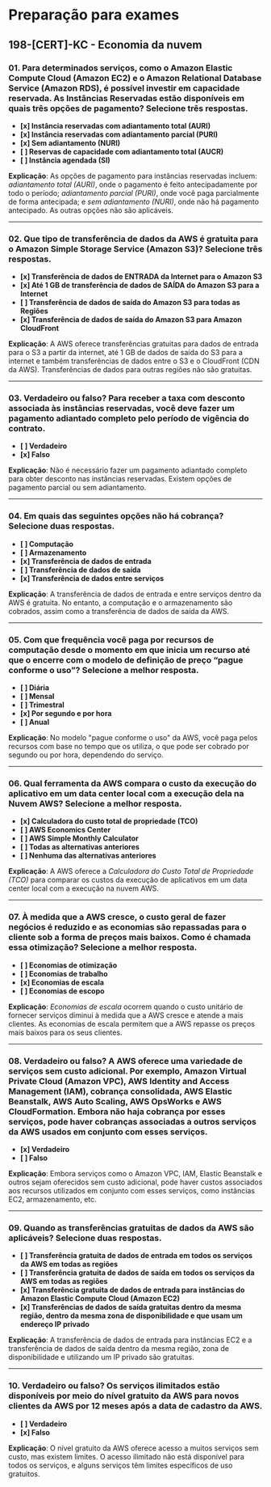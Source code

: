# Preparação para exames

## 198-[CERT]-KC - Economia da nuvem

### 01. Para determinados serviços, como o Amazon Elastic Compute Cloud (Amazon EC2) e o Amazon Relational Database Service (Amazon RDS), é possível investir em capacidade reservada. As Instâncias Reservadas estão disponíveis em quais três opções de pagamento? Selecione três respostas.
- **[x] Instância reservadas com adiantamento total (AURI)**
- **[x] Instância reservadas com adiantamento parcial (PURI)**
- **[x] Sem adiantamento (NURI)**
- **[ ] Reservas de capacidade com adiantamento total (AUCR)**
- **[ ] Instância agendada (SI)**

**Explicação**: As opções de pagamento para instâncias reservadas incluem: *adiantamento total (AURI)*, onde o pagamento é feito antecipadamente por todo o período; *adiantamento parcial (PURI)*, onde você paga parcialmente de forma antecipada; e *sem adiantamento (NURI)*, onde não há pagamento antecipado. As outras opções não são aplicáveis.

---

### 02. Que tipo de transferência de dados da AWS é gratuita para o Amazon Simple Storage Service (Amazon S3)? Selecione três respostas.
- **[x] Transferência de dados de ENTRADA da Internet para o Amazon S3**
- **[x] Até 1 GB de transferência de dados de SAÍDA do Amazon S3 para a Internet**
- **[ ] Transferência de dados de saída do Amazon S3 para todas as Regiões**
- **[x] Transferência de dados de saída do Amazon S3 para Amazon CloudFront**

**Explicação**: A AWS oferece transferências gratuitas para dados de entrada para o S3 a partir da internet, até 1 GB de dados de saída do S3 para a internet e também transferências de dados entre o S3 e o CloudFront (CDN da AWS). Transferências de dados para outras regiões não são gratuitas.

---

### 03. Verdadeiro ou falso? Para receber a taxa com desconto associada às instâncias reservadas, você deve fazer um pagamento adiantado completo pelo período de vigência do contrato.
- **[ ] Verdadeiro**
- **[x] Falso**

**Explicação**: Não é necessário fazer um pagamento adiantado completo para obter desconto nas instâncias reservadas. Existem opções de pagamento parcial ou sem adiantamento.

---

### 04. Em quais das seguintes opções não há cobrança? Selecione duas respostas.
- **[ ] Computação**
- **[ ] Armazenamento**
- **[x] Transferência de dados de entrada**
- **[ ] Transferência de dados de saída**
- **[x] Transferência de dados entre serviços**

**Explicação**: A transferência de dados de entrada e entre serviços dentro da AWS é gratuita. No entanto, a computação e o armazenamento são cobrados, assim como a transferência de dados de saída da AWS.

---

### 05. Com que frequência você paga por recursos de computação desde o momento em que inicia um recurso até que o encerre com o modelo de definição de preço “pague conforme o uso”? Selecione a melhor resposta.
- **[ ] Diária**
- **[ ] Mensal**
- **[ ] Trimestral**
- **[x] Por segundo e por hora**
- **[ ] Anual**

**Explicação**: No modelo "pague conforme o uso" da AWS, você paga pelos recursos com base no tempo que os utiliza, o que pode ser cobrado por segundo ou por hora, dependendo do serviço.

---

### 06. Qual ferramenta da AWS compara o custo da execução do aplicativo em um data center local com a execução dela na Nuvem AWS? Selecione a melhor resposta.
- **[x] Calculadora do custo total de propriedade (TCO)**
- **[ ] AWS Economics Center**
- **[ ] AWS Simple Monthly Calculator**
- **[ ] Todas as alternativas anteriores**
- **[ ] Nenhuma das alternativas anteriores**

**Explicação**: A AWS oferece a *Calculadora do Custo Total de Propriedade (TCO)* para comparar os custos da execução de aplicativos em um data center local com a execução na nuvem AWS.

---

### 07. À medida que a AWS cresce, o custo geral de fazer negócios é reduzido e as economias são repassadas para o cliente sob a forma de preços mais baixos. Como é chamada essa otimização? Selecione a melhor resposta.
- **[ ] Economias de otimização**
- **[ ] Economias de trabalho**
- **[x] Economias de escala**
- **[ ] Economias de escopo**

**Explicação**: *Economias de escala* ocorrem quando o custo unitário de fornecer serviços diminui à medida que a AWS cresce e atende a mais clientes. As economias de escala permitem que a AWS repasse os preços mais baixos para os seus clientes.

---

### 08. Verdadeiro ou falso? A AWS oferece uma variedade de serviços sem custo adicional. Por exemplo, Amazon Virtual Private Cloud (Amazon VPC), AWS Identity and Access Management (IAM), cobrança consolidada, AWS Elastic Beanstalk, AWS Auto Scaling, AWS OpsWorks e AWS CloudFormation. Embora não haja cobrança por esses serviços, pode haver cobranças associadas a outros serviços da AWS usados em conjunto com esses serviços.
- **[x] Verdadeiro**
- **[ ] Falso**

**Explicação**: Embora serviços como o Amazon VPC, IAM, Elastic Beanstalk e outros sejam oferecidos sem custo adicional, pode haver custos associados aos recursos utilizados em conjunto com esses serviços, como instâncias EC2, armazenamento, etc.

---

### 09. Quando as transferências gratuitas de dados da AWS são aplicáveis? Selecione duas respostas.
- **[ ] Transferência gratuita de dados de entrada em todos os serviços da AWS em todas as regiões**
- **[ ] Transferência gratuita de dados de saída em todos os serviços da AWS em todas as regiões**
- **[x] Transferência gratuita de dados de entrada para instâncias do Amazon Elastic Compute Cloud (Amazon EC2)**
- **[x] Transferências de dados de saída gratuitas dentro da mesma região, dentro da mesma zona de disponibilidade e que usam um endereço IP privado**

**Explicação**: A transferência de dados de entrada para instâncias EC2 e a transferência de dados de saída dentro da mesma região, zona de disponibilidade e utilizando um IP privado são gratuitas.

---

### 10. Verdadeiro ou falso? Os serviços ilimitados estão disponíveis por meio do nível gratuito da AWS para novos clientes da AWS por 12 meses após a data de cadastro da AWS.
- **[ ] Verdadeiro**
- **[x] Falso**

**Explicação**: O nível gratuito da AWS oferece acesso a muitos serviços sem custo, mas existem limites. O acesso ilimitado não está disponível para todos os serviços, e alguns serviços têm limites específicos de uso gratuitos.

